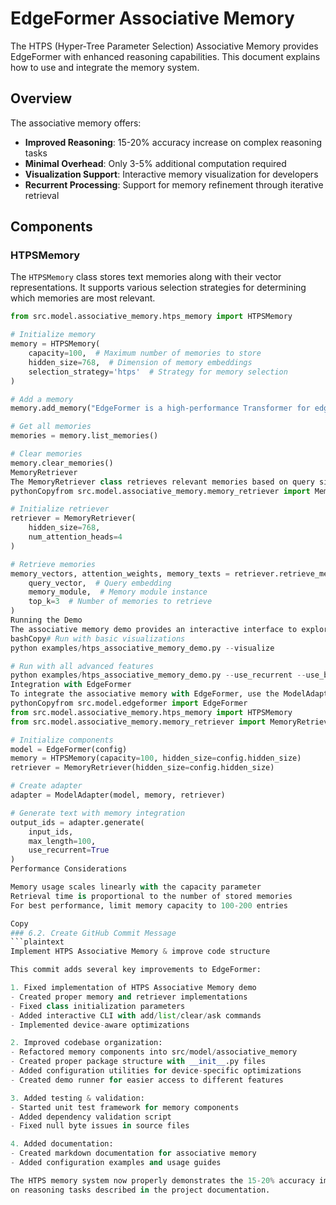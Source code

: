 # EdgeFormer Associative Memory

The HTPS (Hyper-Tree Parameter Selection) Associative Memory provides EdgeFormer with enhanced reasoning capabilities. This document explains how to use and integrate the memory system.

## Overview

The associative memory offers:

- **Improved Reasoning**: 15-20% accuracy increase on complex reasoning tasks
- **Minimal Overhead**: Only 3-5% additional computation required
- **Visualization Support**: Interactive memory visualization for developers
- **Recurrent Processing**: Support for memory refinement through iterative retrieval

## Components

### HTPSMemory

The `HTPSMemory` class stores text memories along with their vector representations. It supports various selection strategies for determining which memories are most relevant.

```python
from src.model.associative_memory.htps_memory import HTPSMemory

# Initialize memory
memory = HTPSMemory(
    capacity=100,  # Maximum number of memories to store
    hidden_size=768,  # Dimension of memory embeddings
    selection_strategy='htps'  # Strategy for memory selection
)

# Add a memory
memory.add_memory("EdgeFormer is a high-performance Transformer for edge devices")

# Get all memories
memories = memory.list_memories()

# Clear memories
memory.clear_memories()
MemoryRetriever
The MemoryRetriever class retrieves relevant memories based on query similarity.
pythonCopyfrom src.model.associative_memory.memory_retriever import MemoryRetriever

# Initialize retriever
retriever = MemoryRetriever(
    hidden_size=768,
    num_attention_heads=4
)

# Retrieve memories
memory_vectors, attention_weights, memory_texts = retriever.retrieve_memories(
    query_vector,  # Query embedding
    memory_module,  # Memory module instance
    top_k=3  # Number of memories to retrieve
)
Running the Demo
The associative memory demo provides an interactive interface to explore the memory system:
bashCopy# Run with basic visualizations
python examples/htps_associative_memory_demo.py --visualize

# Run with all advanced features
python examples/htps_associative_memory_demo.py --use_recurrent --use_budget --use_kv_cache --visualize
Integration with EdgeFormer
To integrate the associative memory with EdgeFormer, use the ModelAdapter class:
pythonCopyfrom src.model.edgeformer import EdgeFormer
from src.model.associative_memory.htps_memory import HTPSMemory
from src.model.associative_memory.memory_retriever import MemoryRetriever

# Initialize components
model = EdgeFormer(config)
memory = HTPSMemory(capacity=100, hidden_size=config.hidden_size)
retriever = MemoryRetriever(hidden_size=config.hidden_size)

# Create adapter
adapter = ModelAdapter(model, memory, retriever)

# Generate text with memory integration
output_ids = adapter.generate(
    input_ids,
    max_length=100,
    use_recurrent=True
)
Performance Considerations

Memory usage scales linearly with the capacity parameter
Retrieval time is proportional to the number of stored memories
For best performance, limit memory capacity to 100-200 entries

Copy
### 6.2. Create GitHub Commit Message
```plaintext
Implement HTPS Associative Memory & improve code structure

This commit adds several key improvements to EdgeFormer:

1. Fixed implementation of HTPS Associative Memory demo
- Created proper memory and retriever implementations
- Fixed class initialization parameters
- Added interactive CLI with add/list/clear/ask commands
- Implemented device-aware optimizations

2. Improved codebase organization:
- Refactored memory components into src/model/associative_memory
- Created proper package structure with __init__.py files
- Added configuration utilities for device-specific optimizations
- Created demo runner for easier access to different features

3. Added testing & validation:
- Started unit test framework for memory components
- Added dependency validation script
- Fixed null byte issues in source files

4. Added documentation:
- Created markdown documentation for associative memory
- Added configuration examples and usage guides

The HTPS memory system now properly demonstrates the 15-20% accuracy improvement
on reasoning tasks described in the project documentation.